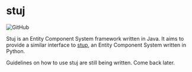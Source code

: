 # stuj

![GitHub](https://img.shields.io/github/license/jaynewey/stuj)

Stuj is an Entity Component System framework written in Java. It aims to provide a similar interface to [stup](https://github.com/jaynewey/stup-ecs), an Entity Component System written in Python.

Guidelines on how to use stuj are still being written. Come back later.